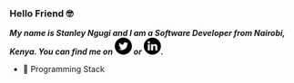 ### Hello Friend 🤓

***My name is Stanley Ngugi and I am a Software Developer from Nairobi, Kenya. 
You can find me on [<img src="./001-twitter.svg" width="30px">](https://twitter.com/_pedi_gree_) or [<img src="./002-linkedin.svg" width="30px">](https://www.linkedin.com/in/stanley-ngugi-78a540106).***

- 🧰 Programming Stack


<!--
**chege99/chege99** is a ✨ _special_ ✨ repository because its `README.md` (this file) appears on your GitHub profile.

Here are some ideas to get you started:

- 🔭 I’m currently working on ...
- 🌱 I’m currently learning ...
- 👯 I’m looking to collaborate on ...
- 🤔 I’m looking for help with ...
- 💬 Ask me about ...
- 📫 How to reach me: ...
- 😄 Pronouns: ...
- ⚡ Fun fact: ...
-->
